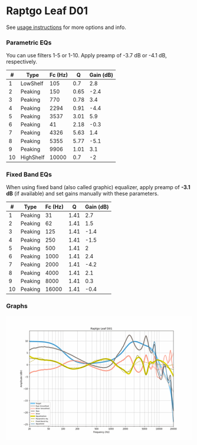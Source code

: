 # Raptgo Leaf D01
See [usage instructions](https://github.com/jaakkopasanen/AutoEq#usage) for more options and info.

### Parametric EQs
You can use filters 1-5 or 1-10. Apply preamp of -3.7 dB or -4.1 dB, respectively.

|   # | Type      |   Fc (Hz) |    Q |   Gain (dB) |
|-----|-----------|-----------|------|-------------|
|   1 | LowShelf  |       105 | 0.7  |         2.8 |
|   2 | Peaking   |       150 | 0.65 |        -2.4 |
|   3 | Peaking   |       770 | 0.78 |         3.4 |
|   4 | Peaking   |      2294 | 0.91 |        -4.4 |
|   5 | Peaking   |      3537 | 3.01 |         5.9 |
|   6 | Peaking   |        41 | 2.18 |        -0.3 |
|   7 | Peaking   |      4326 | 5.63 |         1.4 |
|   8 | Peaking   |      5355 | 5.77 |        -5.1 |
|   9 | Peaking   |      9906 | 1.01 |         3.1 |
|  10 | HighShelf |     10000 | 0.7  |        -2   |

### Fixed Band EQs
When using fixed band (also called graphic) equalizer, apply preamp of **-3.1 dB** (if available) and set gains manually with these parameters.

|   # | Type    |   Fc (Hz) |    Q |   Gain (dB) |
|-----|---------|-----------|------|-------------|
|   1 | Peaking |        31 | 1.41 |         2.7 |
|   2 | Peaking |        62 | 1.41 |         1.5 |
|   3 | Peaking |       125 | 1.41 |        -1.4 |
|   4 | Peaking |       250 | 1.41 |        -1.5 |
|   5 | Peaking |       500 | 1.41 |         2   |
|   6 | Peaking |      1000 | 1.41 |         2.4 |
|   7 | Peaking |      2000 | 1.41 |        -4.2 |
|   8 | Peaking |      4000 | 1.41 |         2.1 |
|   9 | Peaking |      8000 | 1.41 |         0.3 |
|  10 | Peaking |     16000 | 1.41 |        -0.4 |

### Graphs
![](./Raptgo%20Leaf%20D01.png)
